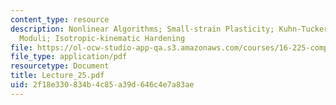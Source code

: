 ```yaml
---
content_type: resource
description: Nonlinear Algorithms; Small-strain Plasticity; Kuhn-Tucker Form; Elastic-plastic
  Moduli; Isotropic-kinematic Hardening
file: https://ol-ocw-studio-app-qa.s3.amazonaws.com/courses/16-225-computational-mechanics-of-materials-fall-2003/2f18e330834b4c85a39d646c4e7a83ae_Lecture_25.pdf
file_type: application/pdf
resourcetype: Document
title: Lecture_25.pdf
uid: 2f18e330-834b-4c85-a39d-646c4e7a83ae
---
```

